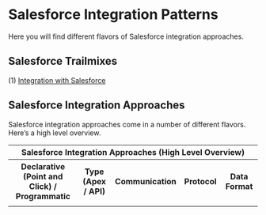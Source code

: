 # Salesforce Integration Patterns

Here you will find different flavors of Salesforce integration approaches.

## Salesforce Trailmixes
(1) <a href="https://trailhead.salesforce.com/en/users/00550000006G25XAAS/trailmixes/integration-with-salesforce" target="_blank" alt="Integration with Salesforce">Integration with Salesforce</a><br/>

## Salesforce Integration Approaches
Salesforce integration approaches come in a number of different flavors. Here’s a high level overview.

<table>
	<tr>
		<th colspan="5">Salesforce Integration Approaches (High Level Overview)</th>
	</tr>
	<tr>
		<th>Declarative <br/> (Point and Click) / Programmatic</th>
		<th>Type <br/> (Apex / API)</th>
		<th>Communication</th>
		<th>Protocol</th>
		<th>Data Format</th>
	</tr>
	<tr>
		<td></td>
		<td></td>
		<td></td>
		<td></td>
		<td></td>
	</tr>
</table>


